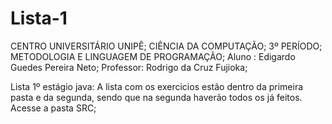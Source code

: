 # Lista-1
CENTRO UNIVERSITÁRIO UNIPÊ;
CIÊNCIA DA COMPUTAÇÃO;
3º PERÍODO;
METODOLOGIA E LINGUAGEM DE PROGRAMAÇÃO;
Aluno : Edigardo Guedes Pereira Neto;
Professor: Rodrigo da Cruz Fujioka;


Lista 1º estágio java:
A lista com os exercicios estão dentro da primeira pasta e da segunda, sendo que na segunda haverão todos os já feitos.
Acesse a pasta SRC;

